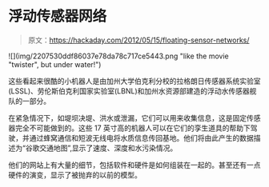 # 浮动传感器网络

> 原文：<https://hackaday.com/2012/05/15/floating-sensor-networks/>

![](img/2207530ddf86037e78da78c717ce5443.png "like the movie "twister", but under water!")

这些看起来很酷的小机器人是由加州大学伯克利分校的拉格朗日传感器系统实验室(LSSL)、劳伦斯伯克利国家实验室(LBNL)和加州水资源部建造的浮动水传感器舰队的一部分。

在紧急情况下，如堤坝决堤、洪水或泄漏，它们可以用来收集信息，这是固定传感器完全不可能做到的。这些 17 英寸高的机器人可以在它们的孪生道具的帮助下驾驶，并通过蜂窝通信和短波无线电将水质信息传回基地。他们将由此产生的数据描述为“谷歌交通地图”,显示了速度、深度和水污染情况。

他们的网站上有大量的细节，包括软件和硬件是如何组装在一起的。甚至还有一点硬件的演变，显示了被抛弃的以前的模型。